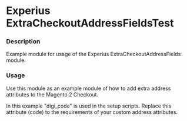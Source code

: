 # Experius ExtraCheckoutAddressFieldsTest


### Description
Example module for usage of the Experius ExtraCheckoutAddressFields module.


### Usage
Use this module as an example module of how to add extra address attributes to the Magento 2 Checkout.

In this example "digi_code" is used in the setup scripts.
Replace this attribute (code) to the requirements of your custom address attributes.